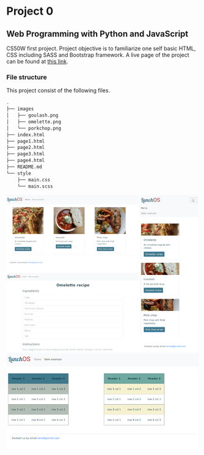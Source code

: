 # Project 0

## Web Programming with Python and JavaScript

CS50W first project. Project objective is to familiarize one self basic HTML, CSS including SASS and Bootstrap framework. A live page of the project can be found at [this link](https://janva-harvard.github.io/project0/index.html). 

### File structure

This project consist of the following files.

```bash
.
├── images
│   ├── goulash.png
│   ├── omelette.png
│   └── porkchop.png
├── index.html
├── page1.html
├── page2.html
├── page3.html
├── page4.html
├── README.md
└── style
    ├── main.css
    └── main.scss
```
<center>

![index](./doc/screens.png#center)
![tables](./doc/tables.png#center)

</center>